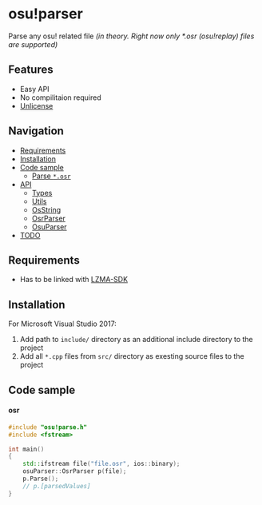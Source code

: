 # osu!parser
Parse any osu! related file *(in theory. Right now only \*.osr (osu!replay) files are supported)*
 
 
## Features
- Easy API
- No compilitaion required
- <a href="http://unlicense.org" target="blank">Unlicense</a>
 
 
## Navigation
- [Requirements](#requirements)
- [Installation](#installation)
- [Code sample](#code-sample)
    - [Parse `*.osr`](#osr)
- [API](#api)
    - [Types](#api-types)
    - [Utils](#api-utils)
    - [OsString](#api-OsString)
    - [OsrParser](#api-OsrParser)
    - [OsuParser](#api-OsuParser)
- [TODO](#TODO)
 
 
## Requirements
- Has to be linked with [LZMA-SDK](http://www.7-zip.org/sdk.html)
 
 
## Installation
For Microsoft Visual Studio 2017:
1) Add path to `include/` directory as an additional include directory to the project
2) Add all `*.cpp` files from `src/` directory as exesting source files to the project
 
 
## Code sample
#### osr
```cpp
#include "osu!parse.h"
#include <fstream>

int main()
{
    std::ifstream file("file.osr", ios::binary);
    osuParser::OsrParser p(file);
    p.Parse();
    // p.[parsedValues]
}
```

